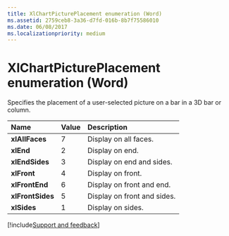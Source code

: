 ```yaml
---
title: XlChartPicturePlacement enumeration (Word)
ms.assetid: 2759ceb8-3a36-d7fd-016b-8b7f75586010
ms.date: 06/08/2017
ms.localizationpriority: medium
---
```



# XlChartPicturePlacement enumeration (Word)

Specifies the placement of a user-selected picture on a bar in a 3D bar or column.



|Name|Value|Description|
|:-----|:-----|:-----|
| **xlAllFaces**|7|Display on all faces.|
| **xlEnd**|2|Display on end.|
| **xlEndSides**|3|Display on end and sides.|
| **xlFront**|4|Display on front.|
| **xlFrontEnd**|6|Display on front and end.|
| **xlFrontSides**|5|Display on front and sides.|
| **xlSides**|1|Display on sides.|

[!include[Support and feedback](~/includes/feedback-boilerplate.md)]